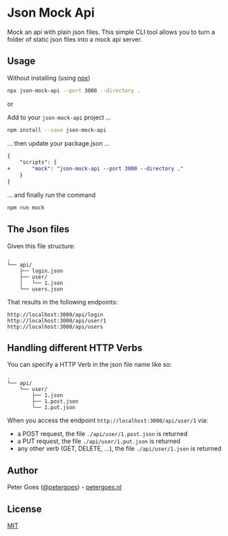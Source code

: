 # Json Mock Api

Mock an api with plain json files. This simple CLI tool allows you to turn a 
folder of static json files into a mock api server.

## Usage

Without installing (using [npx](https://medium.com/@maybekatz/introducing-npx-an-npm-package-runner-55f7d4bd282b))

```bash
npx json-mock-api --port 3000 --directory .
```

or 

Add to your `json-mock-api` project ...

```bash
npm install --save json-mock-api
```

... then update your package.json ...

```diff
{
    "scripts": {
+       "mock": "json-mock-api --port 3000 --directory ."
    }
}
```

... and finally run the command

```bash
npm run mock
```

## The Json files

Given this file structure:

```
.
└── api/
    ├── login.json
    ├── user/
    │   └── 1.json
    └── users.json
```

That results in the following endpoints:

```
http://localhost:3000/api/login
http://localhost:3000/api/user/1
http://localhost:3000/api/users
```

## Handling different HTTP Verbs

You can specify a HTTP Verb in the json file name like so:

```
.
└── api/
    └── user/
        ├── 1.json
        ├── 1.post.json
        └── 1.put.json
```

When you access the endpoint `http://localhost:3000/api/user/1` via:
* a POST request, the file `./api/user/1.post.json` is returned
* a PUT request, the file `./api/user/1.put.json` is returned
* any other verb (GET, DELETE, ...), the file `./api/user/1.json` is returned

## Author

Peter Goes ([@petergoes](https://twitter.com/petergoes)) - [petergoes.nl](https://petergoes.nl)

## License

[MIT](LICENSE)
